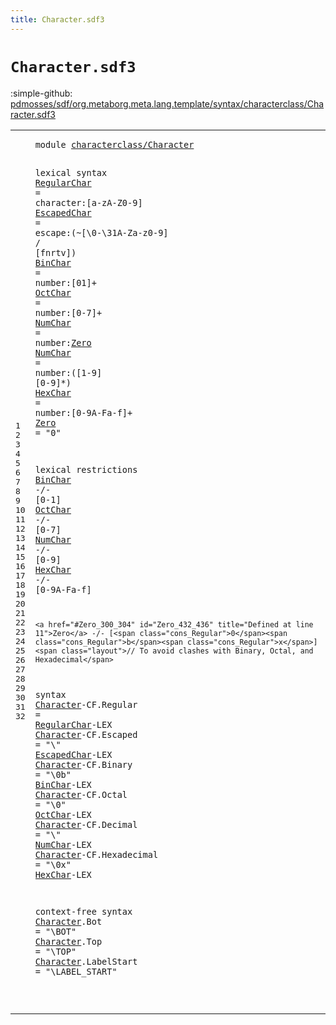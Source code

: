 ```yaml
---
title: Character.sdf3
---
```


# `Character.sdf3`

:simple-github: [pdmosses/sdf/org.metaborg.meta.lang.template/syntax/characterclass/Character.sdf3]

[pdmosses/sdf/org.metaborg.meta.lang.template/syntax/characterclass/Character.sdf3]: https://github.com/pdmosses/sdf/blob/master/org.metaborg.meta.lang.template/syntax/characterclass/Character.sdf3 "The source file on GitHub"

<div class="TemplateLang"><table class="highlighttable"><tbody><tr><td class="linenos"><div class="linenodiv"><pre><span></span>1
2
3
4
5
6
7
8
9
10
11
12
13
14
15
16
17
18
19
20
21
22
23
24
25
26
27
28
29
30
31
32
</pre></div></td>
<td class="code"><pre><code><span class="keyword">module</span> <a href="../../sdf2-core/Sdf2.sdf3#characterclass/Character_136_160" id="characterclass/Character_7_31" title="Referenced at ../../sdf2-core/Sdf2.sdf3 line 9">characterclass/Character</a>

<span class="keyword">lexical syntax</span>
    <a href="#RegularChar_538_549" id="RegularChar_52_63" title="Referenced at line 22">RegularChar</a> = <span id="character_66_75" title="Not referenced locally, nor via imports">character</span>:[<span class="cons_Regular">a</span>-<span class="cons_Regular">z</span><span class="cons_Regular">A</span>-<span class="cons_Regular">Z</span><span class="cons_Regular">0</span>-<span class="cons_Regular">9</span>]
    <a href="#EscapedChar_586_597" id="EscapedChar_92_103" title="Referenced at line 23">EscapedChar</a> = <span id="escape_106_112" title="Not referenced locally, nor via imports">escape</span>:(~[<span class="cons_Decimal">\0</span>-<span class="cons_Decimal">\31</span><span class="cons_Regular">A</span>-<span class="cons_Regular">Z</span><span class="cons_Regular">a</span>-<span class="cons_Regular">z</span><span class="cons_Regular">0</span>-<span class="cons_Regular">9</span>] <span class="string">\/</span> [<span class="cons_Regular">f</span><span class="cons_Regular">n</span><span class="cons_Regular">r</span><span class="cons_Regular">t</span><span class="cons_Regular">v</span>])
    <a href="#BinChar_635_642" id="BinChar_149_156" title="Referenced at line 24">BinChar</a> = <span id="number_159_165" title="Not referenced locally, nor via imports">number</span>:[<span class="cons_Regular">0</span><span class="cons_Regular">1</span>]+
    <a href="#OctChar_678_685" id="OctChar_176_183" title="Referenced at line 25">OctChar</a> = <span id="number_186_192" title="Not referenced locally, nor via imports">number</span>:[<span class="cons_Regular">0</span>-<span class="cons_Regular">7</span>]+
    <a href="#NumChar_722_729" id="NumChar_204_211" title="Referenced at line 26">NumChar</a> = <span id="number_214_220" title="Not referenced locally, nor via imports">number</span>:<a href="#Zero_300_304" id="Zero_221_225" title="Defined at line 11">Zero</a>
    <a href="#NumChar_722_729" id="NumChar_230_237" title="Referenced at line 26">NumChar</a> = <span id="number_240_246" title="Not referenced locally, nor via imports">number</span>:([<span class="cons_Regular">1</span>-<span class="cons_Regular">9</span>] [<span class="cons_Regular">0</span>-<span class="cons_Regular">9</span>]*)
    <a href="#HexChar_772_779" id="HexChar_266_273" title="Referenced at line 27">HexChar</a> = <span id="number_276_282" title="Not referenced locally, nor via imports">number</span>:[<span class="cons_Regular">0</span>-<span class="cons_Regular">9</span><span class="cons_Regular">A</span>-<span class="cons_Regular">F</span><span class="cons_Regular">a</span>-<span class="cons_Regular">f</span>]+
    <a href="#Zero_432_436" id="Zero_300_304" title="Referenced at line 19">Zero</a> = <span class="cons_Lit">"0"</span>

<span class="keyword">lexical restrictions</span>
    <a href="#BinChar_149_156" id="BinChar_337_344" title="Defined at line 6">BinChar</a> -/- [<span class="cons_Regular">0</span>-<span class="cons_Regular">1</span>]
    <a href="#OctChar_176_183" id="OctChar_359_366" title="Defined at line 7">OctChar</a> -/- [<span class="cons_Regular">0</span>-<span class="cons_Regular">7</span>]
    <a href="#NumChar_204_211" id="NumChar_381_388" title="Defined at line 8, 9">NumChar</a> -/- [<span class="cons_Regular">0</span>-<span class="cons_Regular">9</span>]
    <a href="#HexChar_266_273" id="HexChar_403_410" title="Defined at line 10">HexChar</a> -/- [<span class="cons_Regular">0</span>-<span class="cons_Regular">9</span><span class="cons_Regular">A</span>-<span class="cons_Regular">F</span><span class="cons_Regular">a</span>-<span class="cons_Regular">f</span>]

    <a href="#Zero_300_304" id="Zero_432_436" title="Defined at line 11">Zero</a> -/- [<span class="cons_Regular">0</span><span class="cons_Regular">b</span><span class="cons_Regular">x</span>] <span class="layout">// To avoid clashes with Binary, Octal, and Hexadecimal</span>

<span class="keyword">syntax</span>
    <a href="../Character-Class.sdf3#Character_162_171" id="Character_515_524" title="Referenced at ../Character-Class.sdf3 line 8">Character</a><span class="keyword">-CF</span>.<span class="cons_Constructor"><span id="Regular_528_535" title="Not referenced locally, nor via imports">Regular</span></span> = <a href="#RegularChar_52_63" id="RegularChar_538_549" title="Defined at line 4">RegularChar</a><span class="keyword">-LEX</span>
    <a href="../Character-Class.sdf3#Character_162_171" id="Character_558_567" title="Referenced at ../Character-Class.sdf3 line 8">Character</a><span class="keyword">-CF</span>.<span class="cons_Constructor"><span id="Escaped_571_578" title="Not referenced locally, nor via imports">Escaped</span></span> = <span class="cons_Lit">"\\"</span> <a href="#EscapedChar_92_103" id="EscapedChar_586_597" title="Defined at line 5">EscapedChar</a><span class="keyword">-LEX</span>
    <a href="../Character-Class.sdf3#Character_162_171" id="Character_606_615" title="Referenced at ../Character-Class.sdf3 line 8">Character</a><span class="keyword">-CF</span>.<span class="cons_Constructor"><span id="Binary_619_625" title="Not referenced locally, nor via imports">Binary</span></span> = <span class="cons_Lit">"\\0b"</span> <a href="#BinChar_149_156" id="BinChar_635_642" title="Defined at line 6">BinChar</a><span class="keyword">-LEX</span>
    <a href="../Character-Class.sdf3#Character_162_171" id="Character_651_660" title="Referenced at ../Character-Class.sdf3 line 8">Character</a><span class="keyword">-CF</span>.<span class="cons_Constructor"><span id="Octal_664_669" title="Not referenced locally, nor via imports">Octal</span></span> = <span class="cons_Lit">"\\0"</span> <a href="#OctChar_176_183" id="OctChar_678_685" title="Defined at line 7">OctChar</a><span class="keyword">-LEX</span>
    <a href="../Character-Class.sdf3#Character_162_171" id="Character_694_703" title="Referenced at ../Character-Class.sdf3 line 8">Character</a><span class="keyword">-CF</span>.<span class="cons_Constructor"><span id="Decimal_707_714" title="Not referenced locally, nor via imports">Decimal</span></span> = <span class="cons_Lit">"\\"</span> <a href="#NumChar_204_211" id="NumChar_722_729" title="Defined at line 8, 9">NumChar</a><span class="keyword">-LEX</span>
    <a href="../Character-Class.sdf3#Character_162_171" id="Character_738_747" title="Referenced at ../Character-Class.sdf3 line 8">Character</a><span class="keyword">-CF</span>.<span class="cons_Constructor"><span id="Hexadecimal_751_762" title="Not referenced locally, nor via imports">Hexadecimal</span></span> = <span class="cons_Lit">"\\0x"</span> <a href="#HexChar_266_273" id="HexChar_772_779" title="Defined at line 10">HexChar</a><span class="keyword">-LEX</span>

<span class="keyword">context-free syntax</span>
    <a href="../Character-Class.sdf3#Character_162_171" id="Character_809_818" title="Referenced at ../Character-Class.sdf3 line 8">Character</a>.<span class="cons_Constructor"><span id="Bot_819_822" title="Not referenced locally, nor via imports">Bot</span></span> = <span class="cons_Lit">"\\BOT"</span>
    <a href="../Character-Class.sdf3#Character_162_171" id="Character_837_846" title="Referenced at ../Character-Class.sdf3 line 8">Character</a>.<span class="cons_Constructor"><span id="Top_847_850" title="Not referenced locally, nor via imports">Top</span></span> = <span class="cons_Lit">"\\TOP"</span>
    <a href="../Character-Class.sdf3#Character_162_171" id="Character_865_874" title="Referenced at ../Character-Class.sdf3 line 8">Character</a>.<span class="cons_Constructor"><span id="LabelStart_875_885" title="Not referenced locally, nor via imports">LabelStart</span></span> = <span class="cons_Lit">"\\LABEL_START"</span>

</code></pre></td></tr></tbody></table></div>
